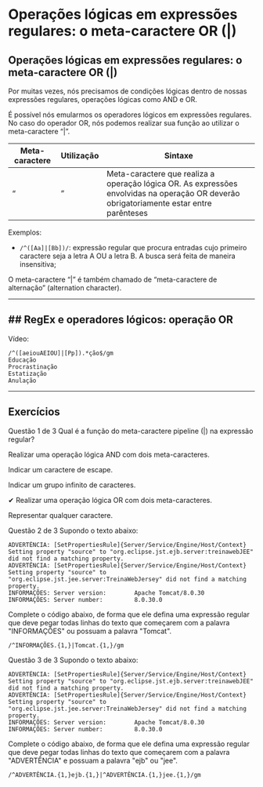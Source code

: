 # Operações lógicas em expressões regulares: o meta-caractere OR (|)

## Operações lógicas em expressões regulares: o meta-caractere OR (|)
Por muitas vezes, nós precisamos de condições lógicas dentro de nossas expressões regulares, operações lógicas como AND e OR.

É possível nós emularmos os operadores lógicos em expressões regulares. No caso do operador OR, nós podemos realizar sua função ao utilizar o meta-caractere “|”.

| Meta-caractere | Utilização | Sintaxe |
| -------------- | ---------- | ------- |
| “|” | Meta-caractere que realiza a operação lógica OR. As expressões envolvidas na operação OR deverão obrigatoriamente estar entre parênteses | `/(<expressão1>|<expressão2>)/` |

Exemplos:

+ `/^([Aa]|[Bb])/`: expressão regular que procura entradas cujo primeiro caractere seja a letra A OU a letra B. A busca será feita de maneira insensitiva;

O meta-caractere “|” é também chamado de “meta-caractere de alternação” (alternation character).

---

## ## RegEx e operadores lógicos: operação OR

Vídeo: 

```
/^([aeiouAEIOU]|[Pp]).*ção$/gm
Educação
Procrastinação
Estatização
Anulação
```

---

## Exercícios

Questão 1 de 3
Qual é a função do meta-caractere pipeline (|) na expressão regular?

Realizar uma operação lógica AND com dois meta-caracteres.

Indicar um caractere de escape.

Indicar um grupo infinito de caracteres.

✔ Realizar uma operação lógica OR com dois meta-caracteres.

Representar qualquer caractere.



Questão 2 de 3
Supondo o texto abaixo:

```
ADVERTÊNCIA: [SetPropertiesRule]{Server/Service/Engine/Host/Context} Setting property "source" to "org.eclipse.jst.ejb.server:treinawebJEE" did not find a matching property.
ADVERTÊNCIA: [SetPropertiesRule]{Server/Service/Engine/Host/Context} Setting property "source" to "org.eclipse.jst.jee.server:TreinaWebJersey" did not find a matching property.
INFORMAÇÕES: Server version:        Apache Tomcat/8.0.30
INFORMAÇÕES: Server number:         8.0.30.0
```
Complete o código abaixo, de forma que ele defina uma expressão regular que deve pegar todas linhas do texto que começarem com a palavra "INFORMAÇÕES" ou possuam a palavra "Tomcat".


`/^INFORMAÇÕES.{1,}|Tomcat.{1,}/gm`


Questão 3 de 3
Supondo o texto abaixo:

```
ADVERTÊNCIA: [SetPropertiesRule]{Server/Service/Engine/Host/Context} Setting property "source" to "org.eclipse.jst.ejb.server:treinawebJEE" did not find a matching property.
ADVERTÊNCIA: [SetPropertiesRule]{Server/Service/Engine/Host/Context} Setting property "source" to "org.eclipse.jst.jee.server:TreinaWebJersey" did not find a matching property.
INFORMAÇÕES: Server version:        Apache Tomcat/8.0.30
INFORMAÇÕES: Server number:         8.0.30.0
```

Complete o código abaixo, de forma que ele defina uma expressão regular que deve pegar todas linhas do texto que começarem com a palavra "ADVERTÊNCIA" e possuam a palavra "ejb" ou "jee".

`/^ADVERTÊNCIA.{1,}ejb.{1,}|^ADVERTÊNCIA.{1,}jee.{1,}/gm`